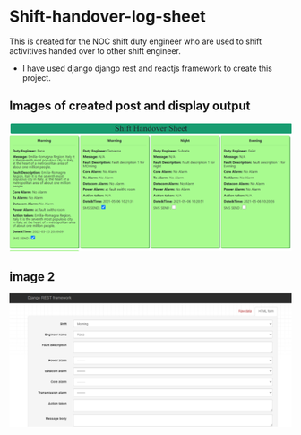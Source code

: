 # Shift-handover-log-sheet

This is created for the NOC shift duty engineer who are used to shift activitives handed over to other shift engineer.
* I have used django django rest and reactjs framework to create this project.

## Images of created post and display output
![alt text](https://github.com/ranafge/shift-handover-log-sheet/blob/master/Untitled.png)
## image 2
![alt text2](https://github.com/ranafge/shift-handover-log-sheet/blob/master/posting%20data.png)

